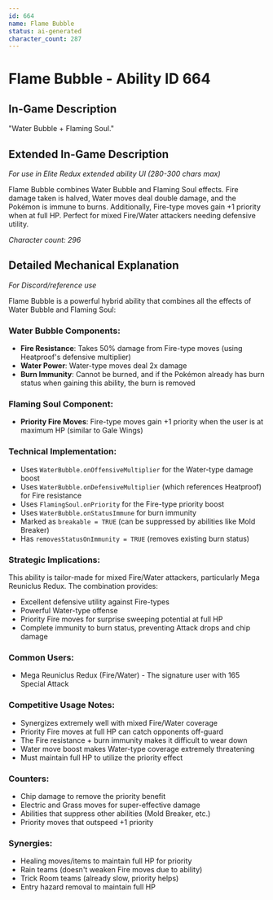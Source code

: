 ```yaml
---
id: 664
name: Flame Bubble
status: ai-generated
character_count: 287
---
```


# Flame Bubble - Ability ID 664

## In-Game Description
"Water Bubble + Flaming Soul."

## Extended In-Game Description
*For use in Elite Redux extended ability UI (280-300 chars max)*

Flame Bubble combines Water Bubble and Flaming Soul effects. Fire damage taken is halved, Water moves deal double damage, and the Pokémon is immune to burns. Additionally, Fire-type moves gain +1 priority when at full HP. Perfect for mixed Fire/Water attackers needing defensive utility.

*Character count: 296*

## Detailed Mechanical Explanation
*For Discord/reference use*

Flame Bubble is a powerful hybrid ability that combines all the effects of Water Bubble and Flaming Soul:

### Water Bubble Components:
- **Fire Resistance**: Takes 50% damage from Fire-type moves (using Heatproof's defensive multiplier)
- **Water Power**: Water-type moves deal 2x damage
- **Burn Immunity**: Cannot be burned, and if the Pokémon already has burn status when gaining this ability, the burn is removed

### Flaming Soul Component:
- **Priority Fire Moves**: Fire-type moves gain +1 priority when the user is at maximum HP (similar to Gale Wings)

### Technical Implementation:
- Uses `WaterBubble.onOffensiveMultiplier` for the Water-type damage boost
- Uses `WaterBubble.onDefensiveMultiplier` (which references Heatproof) for Fire resistance
- Uses `FlamingSoul.onPriority` for the Fire-type priority boost
- Uses `WaterBubble.onStatusImmune` for burn immunity
- Marked as `breakable = TRUE` (can be suppressed by abilities like Mold Breaker)
- Has `removesStatusOnImmunity = TRUE` (removes existing burn status)

### Strategic Implications:
This ability is tailor-made for mixed Fire/Water attackers, particularly Mega Reuniclus Redux. The combination provides:
- Excellent defensive utility against Fire-types
- Powerful Water-type offense
- Priority Fire moves for surprise sweeping potential at full HP
- Complete immunity to burn status, preventing Attack drops and chip damage

### Common Users:
- Mega Reuniclus Redux (Fire/Water) - The signature user with 165 Special Attack

### Competitive Usage Notes:
- Synergizes extremely well with mixed Fire/Water coverage
- Priority Fire moves at full HP can catch opponents off-guard
- The Fire resistance + burn immunity makes it difficult to wear down
- Water move boost makes Water-type coverage extremely threatening
- Must maintain full HP to utilize the priority effect

### Counters:
- Chip damage to remove the priority benefit
- Electric and Grass moves for super-effective damage
- Abilities that suppress other abilities (Mold Breaker, etc.)
- Priority moves that outspeed +1 priority

### Synergies:
- Healing moves/items to maintain full HP for priority
- Rain teams (doesn't weaken Fire moves due to ability)
- Trick Room teams (already slow, priority helps)
- Entry hazard removal to maintain full HP